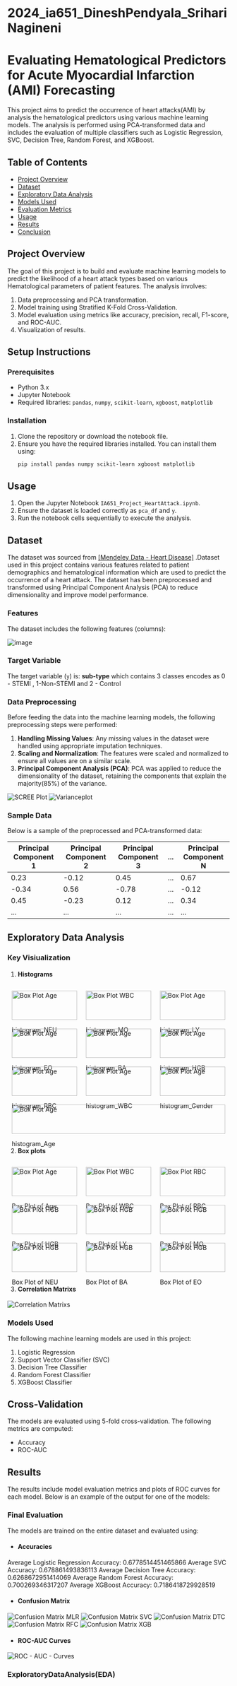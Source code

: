 # 2024_ia651_DineshPendyala_SrihariNagineni
# Evaluating Hematological Predictors for Acute Myocardial Infarction (AMI) Forecasting


This project aims to predict the occurrence of heart attacks(AMI) by analysis the hematological predictors using various machine learning models. The analysis is performed using PCA-transformed data and includes the evaluation of multiple classifiers such as Logistic Regression, SVC, Decision Tree, Random Forest, and XGBoost.

## Table of Contents

- [Project Overview](#project-overview)
- [Dataset](#dataset)
- [Exploratory Data Analysis](#EDA)
- [Models Used](#models-used)
- [Evaluation Metrics](#evaluation-metrics)
- [Usage](#usage)
- [Results](#results)
- [Conclusion](#conclusion)

## Project Overview

The goal of this project is to build and evaluate machine learning models to predict the likelihood of a heart attack types based on various Hematological parameters of patient features. The analysis involves:

1. Data preprocessing and PCA transformation.
2. Model training using Stratified K-Fold Cross-Validation.
3. Model evaluation using metrics like accuracy, precision, recall, F1-score, and ROC-AUC.
4. Visualization of results.
 
 
## Setup Instructions

### Prerequisites

- Python 3.x
- Jupyter Notebook
- Required libraries: `pandas`, `numpy`, `scikit-learn`, `xgboost`, `matplotlib`

### Installation

1. Clone the repository or download the notebook file.
2. Ensure you have the required libraries installed. You can install them using:
    ```bash
    pip install pandas numpy scikit-learn xgboost matplotlib
    ```

## Usage

1. Open the Jupyter Notebook `IA651_Project_HeartAttack.ipynb`.
2. Ensure the dataset is loaded correctly as `pca_df` and `y`.
3. Run the notebook cells sequentially to execute the analysis.

## Dataset

The dataset was sourced from [\[Mendeley Data - Heart Disease\]](https://data.mendeley.com/datasets/m482gb564t/1) .Dataset used in this project contains various features related to patient demographics and hematological information which are used to predict the occurrence of a heart attack. The dataset has been preprocessed and transformed using Principal Component Analysis (PCA) to reduce dimensionality and improve model performance.

### Features

The dataset includes the following features (columns):

![image](https://github.com/user-attachments/assets/778c493a-3fbb-48d6-8dcb-bb2052fbd836)

### Target Variable

The target variable (`y`) is: **sub-type** which contains 3 classes encodes as 0 - STEMI , 1-Non-STEMI and 2 - Control

### Data Preprocessing

Before feeding the data into the machine learning models, the following preprocessing steps were performed:

1. **Handling Missing Values**: Any missing values in the dataset were handled using appropriate imputation techniques.
2. **Scaling and Normalization**: The features were scaled and normalized to ensure all values are on a similar scale.
3. **Principal Component Analysis (PCA)**: PCA was applied to reduce the dimensionality of the dataset, retaining the components that explain the majority(85%) of the variance.

![SCREE Plot](/Plots/SCREE.png)
![Varianceplot](/Plots/Varianceplot.png)
### Sample Data

Below is a sample of the preprocessed and PCA-transformed data:

| Principal Component 1 | Principal Component 2 | Principal Component 3 | ... | Principal Component N |
|-----------------------|-----------------------|-----------------------|-----|-----------------------|
| 0.23                  | -0.12                 | 0.45                  | ... | 0.67                  |
| -0.34                 | 0.56                  | -0.78                 | ... | -0.12                 |
| 0.45                  | -0.23                 | 0.12                  | ... | 0.34                  |
| ...                   | ...                   | ...                   | ... | ...                   |

## Exploratory Data Analysis
### Key Visiualization
1. #### Histograms
<div style="display: flex; flex-wrap: wrap;">

<div style="flex: 33%; padding: 10px; box-sizing: border-box;">
<img src="/Plots/histogram_NEU.png" alt="Box Plot Age" style="width:100%">
<p>histogram_NEU</p>
</div>

 <div style="flex: 33%; padding: 10px; box-sizing: border-box;">
        <img src="/Plots/histogram_MO.png" alt="Box Plot WBC" style="width:100%">
        <p>histogram_MO</p>
    </div>

   <div style="flex: 33%; padding: 10px; box-sizing: border-box;">
<img src="/Plots/histogram_LY.png" alt="Box Plot Age" style="width:100%">
<p>histogram_LY</p>
</div>

   <div style="flex: 33%; padding: 10px; box-sizing: border-box;">
<img src="/Plots/histogram_EO.png" alt="Box Plot Age" style="width:100%">
<p>histogram_EO</p>
</div>
        <div style="flex: 33%; padding: 10px; box-sizing: border-box;">
<img src="/Plots/histogram_BA.png" alt="Box Plot Age" style="width:100%">
<p>histogram_BA</p>
</div>
    <div style="flex: 33%; padding: 10px; box-sizing: border-box;">
<img src="/Plots/histogram_HGB.png" alt="Box Plot Age" style="width:100%">
<p>histogram_HGB</p>
</div>
    <div style="flex: 33%; padding: 10px; box-sizing: border-box;">
<img src="/Plots/histogram_RBC.png" alt="Box Plot Age" style="width:100%">
<p>histogram_RBC</p>
</div>
    <div style="flex: 33%; padding: 10px; box-sizing: border-box;">
<img src="/Plots/histogram_WBC.png" alt="Box Plot Age" style="width:100%">
<p>histogram_WBC</p>
</div>
   <div style="flex: 33%; padding: 10px; box-sizing: border-box;">
<img src="/Plots/histogram_Gender.png" alt="Box Plot Age" style="width:100%">
<p>histogram_Gender</p>
</div>
   <div style="flex: 33%; padding: 10px; box-sizing: border-box;">
<img src="/Plots/histogram_Age.png" alt="Box Plot Age" style="width:100%">
<p>histogram_Age</p>
</div>
</div>



2. #### Box plots

<div style="display: flex; flex-wrap: wrap;">

<div style="flex: 33%; padding: 10px; box-sizing: border-box;">
<img src="/Plots/box_plot_Age.png" alt="Box Plot Age" style="width:100%">
<p>Box Plot of Age</p>
</div>

 <div style="flex: 33%; padding: 10px; box-sizing: border-box;">
        <img src="/Plots/box_plot_WBC.png" alt="Box Plot WBC" style="width:100%">
        <p>Box Plot of WBC</p>
    </div>

   <div style="flex: 33%; padding: 10px; box-sizing: border-box;">
        <img src="/Plots/box_plot_RBC.png" alt="Box Plot RBC" style="width:100%">
        <p>Box Plot of RBC</p>
    </div>

   <div style="flex: 33%; padding: 10px; box-sizing: border-box;">
        <img src="/Plots/box_plot_HGB.png" alt="Box Plot HGB" style="width:100%">
        <p>Box Plot of HGB</p>
    </div>
        <div style="flex: 33%; padding: 10px; box-sizing: border-box;">
        <img src="/Plots/box_plot_LY.png" alt="Box Plot HGB" style="width:100%">
        <p>Box Plot of LY</p>
    </div>
    <div style="flex: 33%; padding: 10px; box-sizing: border-box;">
        <img src="/Plots/box_plot_MO.png" alt="Box Plot HGB" style="width:100%">
        <p>Box Plot of MO</p>
    </div>
    <div style="flex: 33%; padding: 10px; box-sizing: border-box;">
        <img src="/Plots/box_plot_NEU.png" alt="Box Plot HGB" style="width:100%">
        <p>Box Plot of NEU</p>
    </div>
    <div style="flex: 33%; padding: 10px; box-sizing: border-box;">
        <img src="/Plots/box_plot_BA.png" alt="Box Plot HGB" style="width:100%">
        <p>Box Plot of BA</p>
    </div>
    <div style="flex: 33%; padding: 10px; box-sizing: border-box;">
        <img src="/Plots/box_plot_EO.png" alt="Box Plot HGB" style="width:100%">
        <p>Box Plot of EO</p>
    </div>
</div>




3. #### Correlation Matrixs

![Correlation Matrixs](/Plots/CorrelationMatrix.png)

### Models Used
The following machine learning models are used in this project:

1. Logistic Regression
2. Support Vector Classifier (SVC)
3. Decision Tree Classifier
4. Random Forest Classifier
5. XGBoost Classifier

## Cross-Validation

The models are evaluated using 5-fold cross-validation. The following metrics are computed:
- Accuracy
- ROC-AUC


## Results

The results include model evaluation metrics and plots of ROC curves for each model. Below is an example of the output for one of the models:

### Final Evaluation

The models are trained on the entire dataset and evaluated using:
- #### Accuracies
Average Logistic Regression Accuracy: 0.6778514451465866
Average SVC Accuracy: 0.678861493836113
Average Decision Tree Accuracy: 0.6268672951414069
Average Random Forest Accuracy: 0.700269346317207
Average XGBoost Accuracy: 0.7186418729928519

- #### Confusion Matrix
![Confusion Matrix MLR](/Plots/ConfusionMatrix_MLR.png)
![Confusion Matrix SVC](/Plots/ConfusionMatrix_SVC.png)
![Confusion Matrix DTC](/Plots/ConfusionMatrix_DTC.png)
![Confusion Matrix RFC](/Plots/ConfusionMatrix_RFC.png)
![Confusion Matrix XGB](/Plots/ConfusionMatrix_XGB.png)
- #### ROC-AUC Curves
![ROC - AUC - Curves](/Plots/ROC-AUC.png)



### ExploratoryDataAnalysis(EDA)